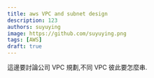 ```yaml
---
title: aws VPC and subnet design
description: 123
authors: suyuying
image: https://github.com/suyuying.png
tags: [AWS]
draft: true
---
```


這邊要討論公司 VPC 規劃,不同 VPC 彼此要怎麼串.
